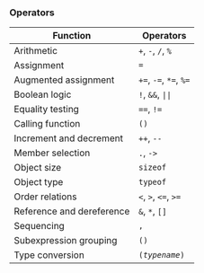 ### Operators
**Function**				| **Operators**
--------------------------- | --------------------------------------
Arithmetic					| ```+```, ```-```, ```/```, ```%```
Assignment					| ```=```
Augmented assignment		| ```+=```, ```-=```, ```*=```, ```%=```
Boolean logic				| ```!```, ```&&```, <code>\|\|</code>
Equality testing			| ```==```, ```!=```
Calling function			| ```()```
Increment and decrement		| ```++```, ```--```
Member selection			| ```.```, ```->```
Object size					| ```sizeof```
Object type					| ```typeof```
Order relations				| ```<```, ```>```, ```<=```, ```>=```
Reference and dereference	| ```&```, ```*```, ```[]```
Sequencing					| ```,```
Subexpression grouping		| ```()```
Type conversion				| `(`_`typename`_`)`